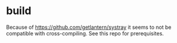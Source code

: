# build
Because of https://github.com/getlantern/systray it seems to not be compatible with cross-compiling. See this repo for prerequisites.